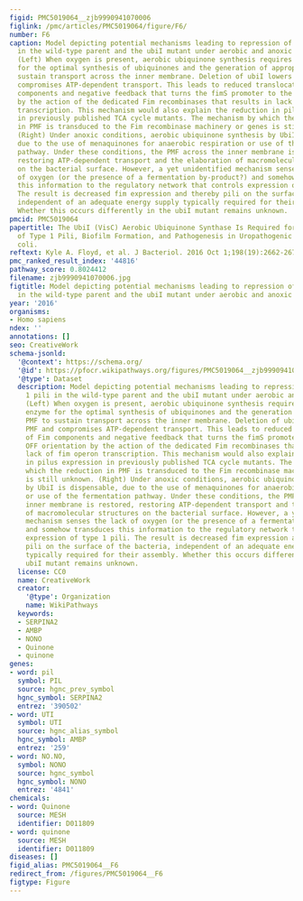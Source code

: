 ```yaml
---
figid: PMC5019064__zjb9990941070006
figlink: /pmc/articles/PMC5019064/figure/F6/
number: F6
caption: Model depicting potential mechanisms leading to repression of type 1 pili
  in the wild-type parent and the ubiI mutant under aerobic and anoxic conditions.
  (Left) When oxygen is present, aerobic ubiquinone synthesis requires the UbiI enzyme
  for the optimal synthesis of ubiquinones and the generation of appropriate PMF to
  sustain transport across the inner membrane. Deletion of ubiI lowers the PMF and
  compromises ATP-dependent transport. This leads to reduced translocation of Fim
  components and negative feedback that turns the fimS promoter to the fim OFF orientation
  by the action of the dedicated Fim recombinases that results in lack of fim operon
  transcription. This mechanism would also explain the reduction in pilus expression
  in previously published TCA cycle mutants. The mechanism by which the reduction
  in PMF is transduced to the Fim recombinase machinery or genes is still unknown.
  (Right) Under anoxic conditions, aerobic ubiquinone synthesis by UbiI is dispensable,
  due to the use of menaquinones for anaerobic respiration or use of the fermentation
  pathway. Under these conditions, the PMF across the inner membrane is restored,
  restoring ATP-dependent transport and the elaboration of macromolecular structures
  on the bacterial surface. However, a yet unidentified mechanism senses the lack
  of oxygen (or the presence of a fermentation by-product?) and somehow transduces
  this information to the regulatory network that controls expression of type 1 pili.
  The result is decreased fim expression and thereby pili on the surface of the bacteria,
  independent of an adequate energy supply typically required for their assembly.
  Whether this occurs differently in the ubiI mutant remains unknown.
pmcid: PMC5019064
papertitle: The UbiI (VisC) Aerobic Ubiquinone Synthase Is Required for Expression
  of Type 1 Pili, Biofilm Formation, and Pathogenesis in Uropathogenic Escherichia
  coli.
reftext: Kyle A. Floyd, et al. J Bacteriol. 2016 Oct 1;198(19):2662-2672.
pmc_ranked_result_index: '44816'
pathway_score: 0.8024412
filename: zjb9990941070006.jpg
figtitle: Model depicting potential mechanisms leading to repression of type 1 pili
  in the wild-type parent and the ubiI mutant under aerobic and anoxic conditions
year: '2016'
organisms:
- Homo sapiens
ndex: ''
annotations: []
seo: CreativeWork
schema-jsonld:
  '@context': https://schema.org/
  '@id': https://pfocr.wikipathways.org/figures/PMC5019064__zjb9990941070006.html
  '@type': Dataset
  description: Model depicting potential mechanisms leading to repression of type
    1 pili in the wild-type parent and the ubiI mutant under aerobic and anoxic conditions.
    (Left) When oxygen is present, aerobic ubiquinone synthesis requires the UbiI
    enzyme for the optimal synthesis of ubiquinones and the generation of appropriate
    PMF to sustain transport across the inner membrane. Deletion of ubiI lowers the
    PMF and compromises ATP-dependent transport. This leads to reduced translocation
    of Fim components and negative feedback that turns the fimS promoter to the fim
    OFF orientation by the action of the dedicated Fim recombinases that results in
    lack of fim operon transcription. This mechanism would also explain the reduction
    in pilus expression in previously published TCA cycle mutants. The mechanism by
    which the reduction in PMF is transduced to the Fim recombinase machinery or genes
    is still unknown. (Right) Under anoxic conditions, aerobic ubiquinone synthesis
    by UbiI is dispensable, due to the use of menaquinones for anaerobic respiration
    or use of the fermentation pathway. Under these conditions, the PMF across the
    inner membrane is restored, restoring ATP-dependent transport and the elaboration
    of macromolecular structures on the bacterial surface. However, a yet unidentified
    mechanism senses the lack of oxygen (or the presence of a fermentation by-product?)
    and somehow transduces this information to the regulatory network that controls
    expression of type 1 pili. The result is decreased fim expression and thereby
    pili on the surface of the bacteria, independent of an adequate energy supply
    typically required for their assembly. Whether this occurs differently in the
    ubiI mutant remains unknown.
  license: CC0
  name: CreativeWork
  creator:
    '@type': Organization
    name: WikiPathways
  keywords:
  - SERPINA2
  - AMBP
  - NONO
  - Quinone
  - quinone
genes:
- word: pil
  symbol: PIL
  source: hgnc_prev_symbol
  hgnc_symbol: SERPINA2
  entrez: '390502'
- word: UTI
  symbol: UTI
  source: hgnc_alias_symbol
  hgnc_symbol: AMBP
  entrez: '259'
- word: NO.NO,
  symbol: NONO
  source: hgnc_symbol
  hgnc_symbol: NONO
  entrez: '4841'
chemicals:
- word: Quinone
  source: MESH
  identifier: D011809
- word: quinone
  source: MESH
  identifier: D011809
diseases: []
figid_alias: PMC5019064__F6
redirect_from: /figures/PMC5019064__F6
figtype: Figure
---
```

